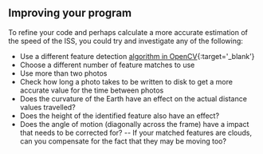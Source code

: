 ## Improving your program


To refine your code and perhaps calculate a more accurate estimation of the speed of the ISS, you could try and investigate any of the following:

- Use a different feature detection [algorithm in OpenCV](https://docs.opencv.org/3.4/db/d27/tutorial_py_table_of_contents_feature2d.html){:target='_blank'}
- Choose a different number of feature matches to use
- Use more than two photos
- Check how long a photo takes to be written to disk to get a more accurate value for the time between photos 
- Does the curvature of the Earth have an effect on the actual distance values travelled?
- Does the height of the identified feature also have an effect?
- Does the angle of motion (diagonally across the frame) have a impact that needs to be corrected for?
-- If your matched features are clouds, can you compensate for the fact that they may be moving too?

